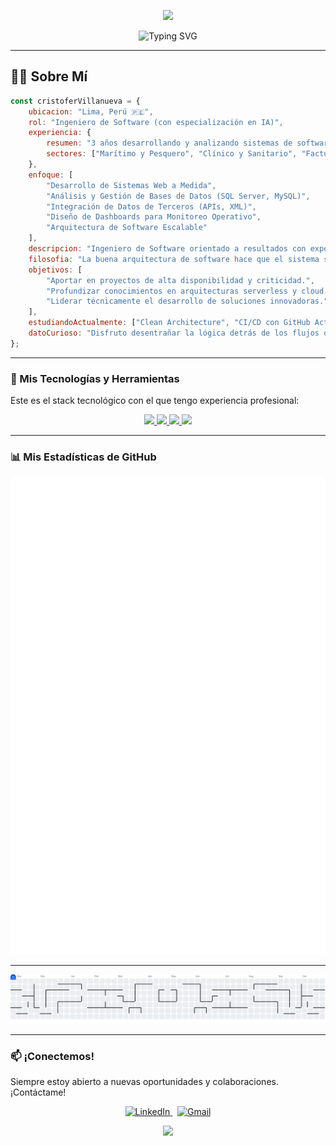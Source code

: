 <p align="center">
  <img src="https://capsule-render.vercel.app/api?type=wave&color=0:3498DB,100:2C3E50&height=250&section=header&text=Cristofer%20V.%20Rojas&fontSize=80&fontColor=fff&animation=twinkling" />
</p>

<div id="user-content-toc" align="center">
  <img src="https://readme-typing-svg.herokuapp.com?font=JetBrains+Mono&size=28&pause=1000&color=3498DB&center=true&vCenter=true&width=600&lines=Cristofer+Joel+Villanueva+Rojas;Ingeniero+de+Software+con+Inteligencia+Artificial;Desarrollador+Full-Stack;Analista+de+Sistemas+TI" alt="Typing SVG" />
</div>

---

## 👨‍💻 Sobre Mí

```javascript
const cristoferVillanueva = {
    ubicacion: "Lima, Perú 🇵🇪",
    rol: "Ingeniero de Software (con especialización en IA)",
    experiencia: {
        resumen: "3 años desarrollando y analizando sistemas de software complejos, desde aplicaciones de escritorio hasta plataformas web de monitoreo en tiempo real.",
        sectores: ["Marítimo y Pesquero", "Clínico y Sanitario", "Facturación y Ventas"]
    },
    enfoque: [
        "Desarrollo de Sistemas Web a Medida",
        "Análisis y Gestión de Bases de Datos (SQL Server, MySQL)",
        "Integración de Datos de Terceros (APIs, XML)",
        "Diseño de Dashboards para Monitoreo Operativo",
        "Arquitectura de Software Escalable"
    ],
    descripcion: "Ingeniero de Software orientado a resultados con experiencia probada en el diseño, desarrollo y despliegue de soluciones que optimizan operaciones críticas. Mi especialidad es la construcción de sistemas back-end robustos que procesan y presentan datos complejos, como la integración de telemetría satelital para la toma de decisiones en tiempo real. Apasionado por la arquitectura de software y la mejora continua de procesos.",
    filosofia: "La buena arquitectura de software hace que el sistema sea elocuente y fácil de entender.",
    objetivos: [
        "Aportar en proyectos de alta disponibilidad y criticidad.",
        "Profundizar conocimientos en arquitecturas serverless y cloud.",
        "Liderar técnicamente el desarrollo de soluciones innovadoras."
    ],
    estudiandoActualmente: ["Clean Architecture", "CI/CD con GitHub Actions", "Optimización de Consultas SQL"],
    datoCurioso: "Disfruto desentrañar la lógica detrás de los flujos de datos complejos, casi tanto como un buen café por la mañana ☕."
};
```  
---

### 🚀 Mis Tecnologías y Herramientas

Este es el stack tecnológico con el que tengo experiencia profesional:

<p align="center">
  <a href="https://skillicons.dev">
    <img src="https://skillicons.dev/icons?i=cs,python,php,js,java" />
  </a>
  <a href="https://skillicons.dev">
    <img src="https://skillicons.dev/icons?i=react,angular,html,css,bootstrap,tailwind,ts" />
  </a>
  <a href="https://skillicons.dev">
    <img src="https://skillicons.dev/icons?i=dotnet,nodejs,laravel" />
  </a>
  <a href="https://skillicons.dev">
    <img src="https://skillicons.dev/icons?i=mysql,sqlserver,github,git,vscode,visualstudio,pycharm" />
  </a>
</p>

---

### 📊 Mis Estadísticas de GitHub

<p align="center">
  <img src="github-metrics.svg" alt="Metrics" />
</p>

---

<picture>
  <source media="(prefers-color-scheme: dark)" srcset="https://raw.githubusercontent.com/JoelVR1307/JoelVR1307/output/pacman-contribution-graph-dark.svg">
  <source media="(prefers-color-scheme: light)" srcset="https://raw.githubusercontent.com/JoelVR1307/JoelVR1307/output/pacman-contribution-graph.svg">
  <img alt="pacman contribution graph" src="https://raw.githubusercontent.com/JoelVR1307/JoelVR1307/output/pacman-contribution-graph.svg">
</picture>

---

### 📫 ¡Conectemos!

Siempre estoy abierto a nuevas oportunidades y colaboraciones. ¡Contáctame!

<p align="center">
  <a href="https://www.linkedin.com/in/cristofer-joel-villanueva-rojas-68a37927b/?originalSubdomain=pe" target="_blank">
    <img src="https://img.shields.io/badge/LinkedIn-0077B5?style=for-the-badge&logo=linkedin&logoColor=white" alt="LinkedIn">
  </a>
  &nbsp;
  <a href="mailto:cristofer.villa.1307@gmail.com">
    <img src="https://img.shields.io/badge/Gmail-D14836?style=for-the-badge&logo=gmail&logoColor=white" alt="Gmail">
  </a>
</p>

<p align="center">
  <img src="https://capsule-render.vercel.app/api?type=wave&color=0:3498DB,100:2C3E50&height=150&section=footer" />
</p>
